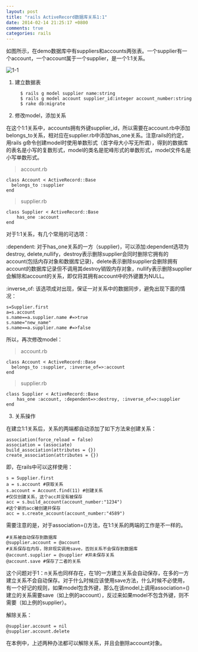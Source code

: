 ```yaml
---
layout: post
title: "rails ActiveRecord数据库关系1:1"
date: 2014-02-14 21:25:17 +0800
comments: true
categories: rails
---
```


如图所示，在demo数据库中有suppliers和accounts两张表。一个supplier有一个account，一个account属于一个supplier，是一个1:1关系。

![1-1](http://b.hiphotos.bdimg.com/album/s%3D550%3Bq%3D90%3Bc%3Dxiangce%2C100%2C100/sign=e9efbd7d0ef3d7ca08f63f73c224cf34/730e0cf3d7ca7bcb7b8b3d6cbc096b63f724a885.jpg?referer=c1b305f367380cd7bf0996dd089b&x=.jpg)

1. 建立数据表

		 $ rails g model supplier name:string
		 $ rails g model account supplier_id:integer account_number:string
		 $ rake db:migrate

2. 修改model，添加关系

在这个1:1关系中，accounts拥有外键supplier_id，所以需要在account.rb中添加belongs_to关系，相对应在supplier.rb中添加has_one关系。注意rails的约定，用rails g命令创建model时使用单数形式（首字母大小写无所谓），得到的数据库的表名是小写的复数形式，model的类名是驼峰形式的单数形式，model文件名是小写单数形式。
> account.rb

	class Account < ActiveRecord::Base
	  belongs_to :supplier
	end

> supplier.rb

	class Supplier < ActiveRecord::Base
	    has_one :account
	end

对于1:1关系，有几个常用的可选项：

:dependent: 对于has_one关系的一方（supplier)，可以添加:dependent选项为destroy, delete,nullify，destroy表示删除supplier会同时删除它拥有的account(包括内存对象和数据库记录)，delete表示删除supplier会删除拥有account的数据库记录但不调用其destroy销毁内存对象，nullify表示删除supplier会解除和account的关系，即仅将其拥有account中的外键置为NULL。

:inverse_of: 该选项成对出现，保证一对关系中的数据同步，避免出现下面的情况：

	s=Supplier.first
	a=s.account
	s.name==a.supplier.name #=>true
	s.name="new_name"
	s.name==a.supplier.name #=>false

所以，再次修改model：

> account.rb

	class Account < ActiveRecord::Base
	  belongs_to :supplier, :inverse_of=>:account
	end

> supplier.rb

	class Supplier < ActiveRecord::Base
	    has_one :account, :dependent=>:destroy, :inverse_of=>:supplier
	end

3. 关系操作

在建立1:1关系后，关系的两端都自动添加了如下方法来创建关系：

	association(force_reload = false)
	association = (associate)
	build_association(attributes = {})
	create_association(attributes = {})

即，在rails中可以这样使用：

	s = Supplier.first
	a = s.account #获取关系
	s.account = Account.find(11) #创建关系
	#仅仅创建关系，这个acc并没有被保存
	acc = s.build_account(account_number:"1234")
	#这个新的acc被创建并保存
	acc = s.create_account(account_number:"4589")

需要注意的是，对于association=()方法，在1:1关系的两端的工作是不一样的。

	#关系被自动保存到数据库
	@supplier.account = @account
	#关系保存在内存，除非现实调用save，否则关系不会保存到数据库
	@account.supplier = @supplier #并未保存关系
	@account.save #保存了二者的关系

这个问题对于1：n关系也同样存在，在1的一方建立关系会自动保存，在多的一方建立关系不会自动保存。对于什么时候应该使用save方法，什么时候不必使用，有一个好记的规则，如果model包含外键，那么在该model上调用association=()建立的关系需要save（如上例的account），反过来如果model不包含外键，则不需要（如上例的supplier）。

解除关系：

	@supplier.account = nil
	@supplier.account.delete

在本例中，上述两种办法都可以解除关系，并且会删除account对象。


